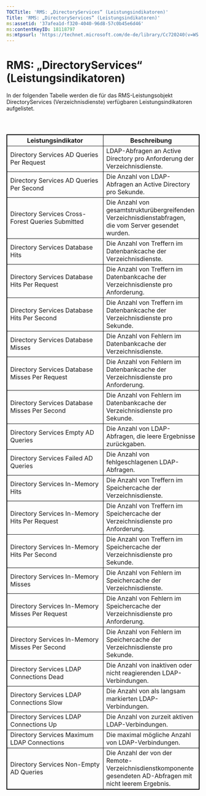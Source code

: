 ```yaml
---
TOCTitle: 'RMS: „DirectoryServices“ (Leistungsindikatoren)'
Title: 'RMS: „DirectoryServices“ (Leistungsindikatoren)'
ms:assetid: '37afea1d-f320-4040-96d8-57c0b45e6d46'
ms:contentKeyID: 18118797
ms:mtpsurl: 'https://technet.microsoft.com/de-de/library/Cc720240(v=WS.10)'
---
```


RMS: „DirectoryServices“ (Leistungsindikatoren)
===============================================

In der folgenden Tabelle werden die für das RMS-Leistungsobjekt DirectoryServices (Verzeichnisdienste) verfügbaren Leistungsindikatoren aufgelistet.

###  

 
<table style="border:1px solid black;">
<colgroup>
<col width="50%" />
<col width="50%" />
</colgroup>
<thead>
<tr class="header">
<th style="border:1px solid black;" >Leistungsindikator</th>
<th style="border:1px solid black;" >Beschreibung</th>
</tr>
</thead>
<tbody>
<tr class="odd">
<td style="border:1px solid black;">Directory Services AD Queries Per Request</td>
<td style="border:1px solid black;">LDAP-Abfragen an Active Directory pro Anforderung der Verzeichnisdienste.</td>
</tr>
<tr class="even">
<td style="border:1px solid black;">Directory Services AD Queries Per Second</td>
<td style="border:1px solid black;">Die Anzahl von LDAP-Abfragen an Active Directory pro Sekunde.</td>
</tr>
<tr class="odd">
<td style="border:1px solid black;">Directory Services Cross-Forest Queries Submitted</td>
<td style="border:1px solid black;">Die Anzahl von gesamtstrukturübergreifenden Verzeichnisdienstabfragen, die vom Server gesendet wurden.</td>
</tr>
<tr class="even">
<td style="border:1px solid black;">Directory Services Database Hits</td>
<td style="border:1px solid black;">Die Anzahl von Treffern im Datenbankcache der Verzeichnisdienste.</td>
</tr>
<tr class="odd">
<td style="border:1px solid black;">Directory Services Database Hits Per Request</td>
<td style="border:1px solid black;">Die Anzahl von Treffern im Datenbankcache der Verzeichnisdienste pro Anforderung.</td>
</tr>
<tr class="even">
<td style="border:1px solid black;">Directory Services Database Hits Per Second</td>
<td style="border:1px solid black;">Die Anzahl von Treffern im Datenbankcache der Verzeichnisdienste pro Sekunde.</td>
</tr>
<tr class="odd">
<td style="border:1px solid black;">Directory Services Database Misses</td>
<td style="border:1px solid black;">Die Anzahl von Fehlern im Datenbankcache der Verzeichnisdienste.</td>
</tr>
<tr class="even">
<td style="border:1px solid black;">Directory Services Database Misses Per Request</td>
<td style="border:1px solid black;">Die Anzahl von Fehlern im Datenbankcache der Verzeichnisdienste pro Anforderung.</td>
</tr>
<tr class="odd">
<td style="border:1px solid black;">Directory Services Database Misses Per Second</td>
<td style="border:1px solid black;">Die Anzahl von Fehlern im Datenbankcache der Verzeichnisdienste pro Sekunde.</td>
</tr>
<tr class="even">
<td style="border:1px solid black;">Directory Services Empty AD Queries</td>
<td style="border:1px solid black;">Die Anzahl von LDAP-Abfragen, die leere Ergebnisse zurückgaben.</td>
</tr>
<tr class="odd">
<td style="border:1px solid black;">Directory Services Failed AD Queries</td>
<td style="border:1px solid black;">Die Anzahl von fehlgeschlagenen LDAP-Abfragen.</td>
</tr>
<tr class="even">
<td style="border:1px solid black;">Directory Services In-Memory Hits</td>
<td style="border:1px solid black;">Die Anzahl von Treffern im Speichercache der Verzeichnisdienste.</td>
</tr>
<tr class="odd">
<td style="border:1px solid black;">Directory Services In-Memory Hits Per Request</td>
<td style="border:1px solid black;">Die Anzahl von Treffern im Speichercache der Verzeichnisdienste pro Anforderung.</td>
</tr>
<tr class="even">
<td style="border:1px solid black;">Directory Services In-Memory Hits Per Second</td>
<td style="border:1px solid black;">Die Anzahl von Treffern im Speichercache der Verzeichnisdienste pro Sekunde.</td>
</tr>
<tr class="odd">
<td style="border:1px solid black;">Directory Services In-Memory Misses</td>
<td style="border:1px solid black;">Die Anzahl von Fehlern im Speichercache der Verzeichnisdienste.</td>
</tr>
<tr class="even">
<td style="border:1px solid black;">Directory Services In-Memory Misses Per Request</td>
<td style="border:1px solid black;">Die Anzahl von Fehlern im Speichercache der Verzeichnisdienste pro Anforderung.</td>
</tr>
<tr class="odd">
<td style="border:1px solid black;">Directory Services In-Memory Misses Per Second</td>
<td style="border:1px solid black;">Die Anzahl von Fehlern im Speichercache der Verzeichnisdienste pro Sekunde.</td>
</tr>
<tr class="even">
<td style="border:1px solid black;">Directory Services LDAP Connections Dead</td>
<td style="border:1px solid black;">Die Anzahl von inaktiven oder nicht reagierenden LDAP-Verbindungen.</td>
</tr>
<tr class="odd">
<td style="border:1px solid black;">Directory Services LDAP Connections Slow</td>
<td style="border:1px solid black;">Die Anzahl von als langsam markierten LDAP-Verbindungen.</td>
</tr>
<tr class="even">
<td style="border:1px solid black;">Directory Services LDAP Connections Up</td>
<td style="border:1px solid black;">Die Anzahl von zurzeit aktiven LDAP-Verbindungen.</td>
</tr>
<tr class="odd">
<td style="border:1px solid black;">Directory Services Maximum LDAP Connections</td>
<td style="border:1px solid black;">Die maximal mögliche Anzahl von LDAP-Verbindungen.</td>
</tr>
<tr class="even">
<td style="border:1px solid black;">Directory Services Non-Empty AD Queries</td>
<td style="border:1px solid black;">Die Anzahl der von der Remote-Verzeichnisdienstkomponente gesendeten AD-Abfragen mit nicht leerem Ergebnis.</td>
</tr>
</tbody>
</table>
